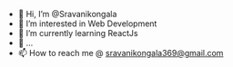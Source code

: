 - 👋 Hi, I’m @Sravanikongala
- 👀 I’m interested in Web Development
- 🌱 I’m currently learning ReactJs
- 💞️  ...
- 📫 How to reach me @ sravanikongala369@gmail.com
<!---
Sravanikongala/Sravanikongala is a ✨ special ✨ repository because its `README.md` (this file) appears on your GitHub profile.
You can click the Preview link to take a look at your changes.
--->

